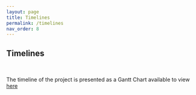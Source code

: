 ```yaml
---
layout: page
title: Timelines
permalink: /timelines
nav_order: 8
---
```


## Timelines
<br/>

The timeline of the project is presented as a Gantt Chart available to view [here](https://docs.google.com/spreadsheets/d/1oUvcU2OlJPZF706axd1JnwSgqKvpGfb9Z-AqxE8asg0/edit?usp=sharing)
